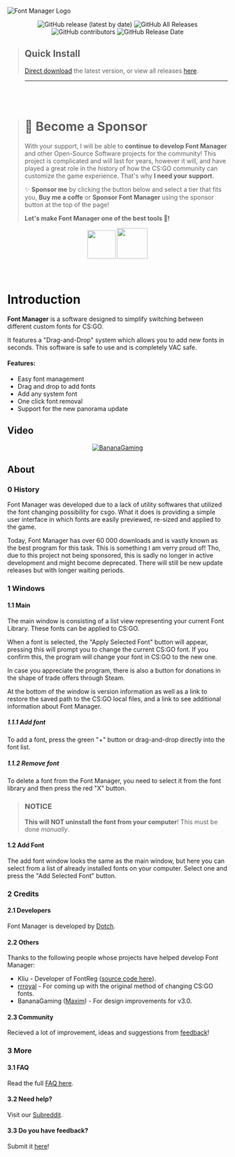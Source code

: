 ![Font Manager Logo](https://github.com/WilliamRagstad/Font-Manager/blob/master/CSGO%20Font%20Manager/Resources/fontmanager.png?raw=true)

<div align=center>
 <img alt="GitHub release (latest by date)" src="https://img.shields.io/github/v/release/WilliamRagstad/Font-Manager">
 <img alt="GitHub All Releases" src="https://img.shields.io/github/downloads/WilliamRagstad/Font-Manager/total">
 <img alt="GitHub contributors" src="https://img.shields.io/github/contributors/WilliamRagstad/Font-Manager">
 <img alt="GitHub Release Date" src="https://img.shields.io/github/release-date/WilliamRagstad/Font-Manager?label=latest%20release">
</div>





> ## Quick Install
>
> [Direct download](https://github.com/WilliamRagstad/Font-Manager/releases/latest/download/FontManager.exe) the latest version, or view all releases [here](https://github.com/WilliamRagstad/Font-Manager/releases).

> ---

<br/>
<br/>

> # 💖 Become a Sponsor
> With your support, I will be able to **continue to develop Font Manager** and other Open-Source Software projects for the community!
> This project is complicated and will last for years, however it will, and have played a great role in the history of how the CS:GO community can customize the game experience. That's why **I need your support**.
>
> ✨ **Sponsor me** by clicking the button below and select a tier that fits you, **Buy me a coffe** or **Sponsor Font Manager** using the sponsor button at the top of the page!
> 
> **Let's make Font Manager one of the best tools 🤟!**
>
<div align="center">
 <a href="https://github.com/sponsors/WilliamRagstad"><img src="https://devblackops.io/images/github_sponsor_button.png" height="65"/></a>
 <a href="https://www.buymeacoffee.com/williamragstad"><img src="https://www.buymeacoffee.com/assets/img/guidelines/download-assets-1.svg" height="70"/></a>
</div>

<br/>
<br/>


# Introduction

**Font Manager** is a software designed to simplify switching between different custom fonts for CS:GO.

It features a "Drag-and-Drop" system which allows you to add new fonts in seconds. This software is safe to use and is completely VAC safe.

#### Features:

- Easy font management
- Drag and drop to add fonts
- Add any system font
- One click font removal
- Support for the new panorama update

## Video

<div align=center>

[![BananaGaming](https://img.youtube.com/vi/3xToNTtdmME/0.jpg)](https://www.youtube.com/watch?v=3xToNTtdmME)

</div>





## About

### 0 History

Font Manager was developed due to a lack of utility softwares that utilized the font changing possibility for csgo.
What it does is providing a simple user interface in which fonts are easily previewed, re-sized and applied to the game.

Today, Font Manager has over 60 000 downloads and is vastly known as the best program for this task. This is something I am verry proud of!
Tho, due to this project not being sponsored, this is sadly no longer in active development and might become deprecated. There will still be new update releases but with longer waiting periods.

### 1 Windows

#### 1.1 Main

The main window is consisting of a list view representing your current Font Library. These fonts can be applied to CS:GO.

When a font is selected, the "Apply Selected Font" button will appear, pressing this will prompt you to change the current CS:GO font. If you confirm this, the program will change your font in CS:GO to the new one.

In case you appreciate the program, there is also a button for donations in the shape of trade offers through Steam. 

At the bottom of the window is version information as well as a link to restore the saved path to the CS:GO local files, and a link to see additional information about Font Manager.

##### 1.1.1 Add font

 To add a font, press the green "+" button or drag-and-drop directly into the font list. 

##### 1.1.2 Remove font

 To delete a font from the Font Manager, you need to select it from the font library and then press the red "X" button. 

> ### NOTICE
> **This will NOT uninstall the font from your computer**! This must be done *manually*.

#### 1.2 Add Font

The add font window looks the same as the main window, but here you can select from a list of already installed fonts on your computer. Select one and press the "Add Selected Font" button.

### 2 Credits

#### 2.1 Developers

Font Manager is developed by [Dotch](https://twitter.com/WilliamRagstad).

#### 2.2 Others

Thanks to the following people whose
projects have helped develop Font Manager:

- Kliu - Developer of FontReg ([source code here](http://code.kliu.org/misc/fontreg/)).
- [rrroyal](https://github.com/rrroyal) - For coming up with the original method of changing CS:GO fonts. 
- BananaGaming ([Maxim](https://twitter.com/BananaGamingCS)) - For design improvements for v3.0.

#### 2.3 Community

Recieved a lot of improvement, ideas and suggestions from [feedback](https://docs.google.com/forms/d/e/1FAIpQLSfkChgD2T-RYNyfBCRL2EjUQfJ3y8tvPKemGJca2kMU1jV8AQ/viewform)!

### 3 More

#### 3.1 FAQ

Read the full [FAQ here](faq.md).

#### 3.2 Need help?

Visit our [Subreddit](https://www.reddit.com/r/csgoFontManager/).

#### 3.3 Do you have feedback?

Submit it [here](https://docs.google.com/forms/d/e/1FAIpQLSfkChgD2T-RYNyfBCRL2EjUQfJ3y8tvPKemGJca2kMU1jV8AQ/viewform)!

